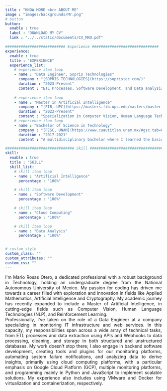 ```yaml
---
title : "KNOW MORE <br> ABOUT ME"
image : "images/backgrounds/Mr.png"
# button
button:
  enable : true
  label : "DOWNLOAD MY CV"
  link : "../../static/documents/CV_MRO.pdf"

########################### Experience ##############################
experience:
  enable : true
  title : "EXPERIENCE"
  experience_list:
    # experience item loop
    - name : "Data Engineer, Sopris Technologies"
      company : "[SOPRIS TECHNOLOGIES](https://sopristec.com/)"
      duration : "2023-Present"
      content : "ETL Processes, Software Development, and Data analysis."
  
    # experience item loop
    - name : "Master in Artificial Intelligence"
      company : "[FIB, UPC](https://masters.fib.upc.edu/masters/master-artificial-intelligence)"
      duration : "2023-Present"
      content : "Specialization in Computer Vision, Human Language Technologies (NLP) and Reinforcement Learning.."
    # experience item loop
    - name : "Bachelor of Science in Technology"
      company : "[FESC, UNAM](https://www.cuautitlan.unam.mx/#gsc.tab=0)"
      duration : "2017-2021"
      content : "A multidisciplinary bachelor where I learned the basics of science, but I specialized with elective courses in mathematics and applied mathematics."

############################### Skill #################################
skill:
  enable : true
  title : "SKILL"
  skill_list:
    # skill item loop
    - name : "Artificial Intelligence"
      percentage : "100%"

    # skill item loop
    - name : "Software Development"
      percentage : "100%"

    # skill item loop
    - name : "Cloud Computing"
      percentage : "100%"

    # skill item loop
    - name : "Data Analysis"
      percentage : "100%"


# custom style
custom_class: ""
custom_attributes: ""
custom_css: ""
---
```


<div style="text-align: justify">
I'm Mario Rosas Otero, a dedicated professional with a robust background in Technology, holding an undergraduate degree from the National Autonomous University of Mexico. My passion for coding has driven me towards a career filled with exploration and innovation in fields like Applied Mathematics, Artificial Intelligence and Cryptography. My academic journey has recently expanded to include a Master of Artificial Intelligence, in cutting-edge fields such as Computer Vision, Human Language Technologies (NLP), and Reinforcement Learning.
<br> 
Professionally, I've taken on the role of a Data Engineer at a company specializing in monitoring IT infrastructure and web services. In this capacity, my responsibilities span across a wide array of technical tasks, from ETL processes and data extraction using APIs and Webhooks to data processing, cleaning, and storage in both structured and unstructured databases. My work doesn't stop there; I also engage in backend software development, creating tools and plugins for our monitoring platforms, automating system failure notifications, and analyzing data to derive insights, primarily using cloud computing platforms, with a particular emphasis on Google Cloud Platform (GCP), multiple monitoring platforms, and programming mainly in Python and JavaScript to implement scalable solutions. My experience also includes using VMware and Docker for virtualization and containerization, respectively.
<!-- <br> -->
<!-- At the core of my professional goal is the desire to contribute to research and development in both academic and private sectors, leveraging my technical and scientific knowledge for societal benefit. I'm committed to applying my expertise in AI, especially in my areas of specialization, to multidisciplinary projects that address complex challenges with innovative technological solutions. As an executive board member at RIIAA, I continue to foster the AI ecosystem in LATAM, ensuring that my work not only advances my career but also contributes meaningfully to the broader community. -->
</div>
